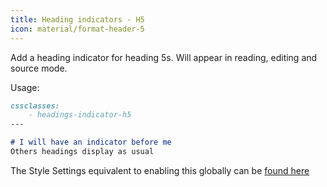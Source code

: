 ```yaml
---
title: Heading indicators - H5
icon: material/format-header-5
---
```


Add a heading indicator for heading 5s. Will appear in reading, editing and
source mode.

Usage:

```md
cssclasses:
    - headings-indicator-h5
---

# I will have an indicator before me
Others headings display as usual
```

The Style Settings equivalent to enabling this globally can be [found here](../../Style-Settings/Editor/Headings/index.md#enable-heading-indicators-globally-for-heading-5)

